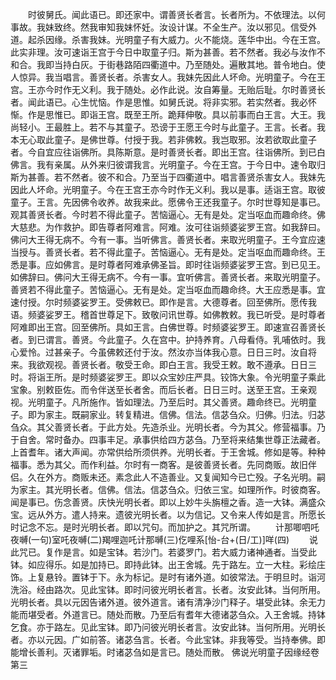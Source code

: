 <!-- { "loadSidebar": true } -->
　　时彼舅氏。闻此语已。即还家中。谓善贤长者言。长者所为。不依理法。以何事故。我妹致终。然我审知我妹怀妊。汝设计谋。不全生产。汝以邪见。信受外道。起杀因缘。杀害我妹。光明童子有大威力。火不能烧。莲华中出。今在王宫。此实非理。汝可速诣王宫于今日中取童子归。斯为甚善。若不然者。我必与汝作不和合。我即当持白灰。于街巷路陌四衢道中。乃至随处。遍散其地。普令地白。使人惊异。我当唱言。善贤长者。杀害女人。我妹先因此人坏命。光明童子。今在王宫。王亦今时作无义利。我于随处。必作此说。汝自筹量。无贻后耻。尔时善贤长者。闻此语已。心生忧恼。作是思惟。如舅氏说。将非实邪。若实然者。我必怀惭。作是思惟已。即诣王宫。既至王所。跪拜伸敬。具以前事而白王言。大王。我尚轻小。王最胜上。若不与其童子。恐谤于王愿王今时与此童子。王言。长者。我本无心取此童子。是佛世尊。付授于我。若非佛敕。我岂取邪。汝若欲取此童子者。今自宜应往诣佛所。具陈斯意。是时善贤长者。即出王宫。往诣佛所。到已白佛言。我有亲属。从外来归彼谓我言。光明童子。今在王宫。于今日中。速令取归斯为甚善。若不然者。彼不和合。乃至当于四衢道中。唱言善贤杀害女人。我妹先因此人坏命。光明童子。今在王宫王亦今时作无义利。我以是事。适诣王宫。取彼童子。王言。先因佛令收养。故我来此。愿佛令王还我童子。尔时世尊知是事已。观其善贤长者。今时若不得此童子。苦恼逼心。无有是处。定当呕血而趣命终。佛大慈悲。为作救护。即告尊者阿难言。阿难。汝可往诣频婆娑罗王宫。如我辞曰。佛问大王得无病不。今有一事。当听佛言。善贤长者。来取光明童子。王今宜应速当授与。善贤长者。若不得此童子。苦恼逼心。无有是处。定当呕血而趣命终。王悉是事。应如佛言。是时尊者阿难承佛圣旨。即时往诣频婆娑罗王宫。到已见王。如佛辞曰。佛问大王得无病不。今有一事。宜听佛言。善贤长者。来取光明童子。善贤若不得此童子。苦恼逼心。无有是处。定当呕血而趣命终。大王应悉是事。宜速付授。尔时频婆娑罗王。受佛敕已。即作是言。大德尊者。回至佛所。愿传我语。频婆娑罗王。稽首世尊足下。致敬问讯世尊。如佛教敕。我已听受。是时尊者阿难即出王宫。回至佛所。具如王言。白佛世尊。时频婆娑罗王。即速宣召善贤长者。到已谓言。善贤。今此童子。久在宫中。护持养育。八母看侍。乳哺依时。我心爱怜。过甚亲子。今虽佛敕还付于汝。然汝亦当体我心意。日日三时。汝自将来。我欲观视。善贤长者。敬受王命。即白王言。我受王敕。敢不遵承。日日三时。将诣王所。是时频婆娑罗王。即以众宝妙庄严具。铰饰大象。令光明童子乘此宝象。别敕臣佐。而令伴送至长者舍。而后长者。日日三时。送至王宫。王亲观视。光明童子。凡所施作。皆如理法。乃至后时。其父善贤。趣命终已。光明童子。即为家主。既嗣家业。转复精进。信佛。信法。信苾刍众。归佛。归法。归苾刍众。其父善贤长者。于此方处。先造杀业。光明长者。今为其父。修营福事。乃于自舍。常时备办。四事丰足。承事供给四方苾刍。乃至将来结集世尊正法藏者。上首耆年。诸大声闻。亦常供给所须供养。光明长者。于王舍城。修如是等。种种福事。悉为其父。而作利益。尔时有一商客。是彼善贤长者。先同商贩。故旧伴侣。久在外方。商贩未还。素念此人不造善业。又复闻知今已亡殁。子名光明。嗣为家主。其光明长者。信佛。信法。信苾刍众。归依三宝。如理所作。时彼商客。闻是事已。伤念善贤。庆快光明长者。即以上妙牛头旃檀之香。造一大钵。满盛众宝。远从外方。遣人持来。遗彼光明长者。以为信记。又令来人传如是言。所愿长时记念不忘。是时光明长者。即以咒句。而加护之。其咒所谓。
　　计那唧呬吒夜嚩(一句)室吒夜嚩(二)羯哩迦吒计那嚩(三)仡哩系[怡-台+(日/工)]咩(四)
　　说此咒已。复作是言。如是宝钵。若沙门。若婆罗门。若大威力诸神通者。当受此钵。如应得乐。如是加持已。即持此钵。出王舍城。先于路左。立一大柱。彩绘庄饰。上复悬铃。置钵于下。永为标记。是时有诸外道。如彼常法。于明旦时。诣河洗浴。经由路次。见此宝钵。即时问彼光明长者言。长者。汝安此钵。当何所用。光明长者。具以元因告诸外道。彼外道言。诸有清净沙门释子。堪受此钵。余无力能而堪受者。外道言已。随处而散。乃至后有耆年大德诸苾刍众。入王舍城。持钵乞食。亦于路左。见此宝钵。即乃问彼光明长者言。汝安此钵。当何所用。光明长者。亦以元因。广如前答。诸苾刍言。长者。今此宝钵。非我等受。当持奉佛。即能增长善利。灭诸罪垢。时诸苾刍如是言已。随处而散。
佛说光明童子因缘经卷第三
